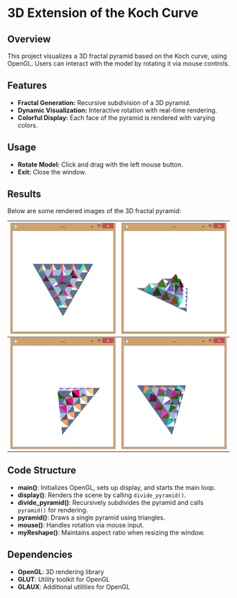 # 3D Extension of the Koch Curve

## Overview
This project visualizes a 3D fractal pyramid based on the Koch curve, using OpenGL. Users can interact with the model by rotating it via mouse controls.

## Features
- **Fractal Generation:** Recursive subdivision of a 3D pyramid.
- **Dynamic Visualization:** Interactive rotation with real-time rendering.
- **Colorful Display:** Each face of the pyramid is rendered with varying colors.

## Usage
- **Rotate Model:** Click and drag with the left mouse button.
- **Exit:** Close the window.

## Results
Below are some rendered images of the 3D fractal pyramid:

| ![1](1.png) | ![2](2.png) |
|-------------|-------------|
| ![3](3.png) | ![4](4.png) |

## Code Structure
- **main()**: Initializes OpenGL, sets up display, and starts the main loop.
- **display()**: Renders the scene by calling `divide_pyramid()`.
- **divide_pyramid()**: Recursively subdivides the pyramid and calls `pyramid()` for rendering.
- **pyramid()**: Draws a single pyramid using triangles.
- **mouse()**: Handles rotation via mouse input.
- **myReshape()**: Maintains aspect ratio when resizing the window.

## Dependencies
- **OpenGL**: 3D rendering library
- **GLUT**: Utility toolkit for OpenGL
- **GLAUX**: Additional utilities for OpenGL
